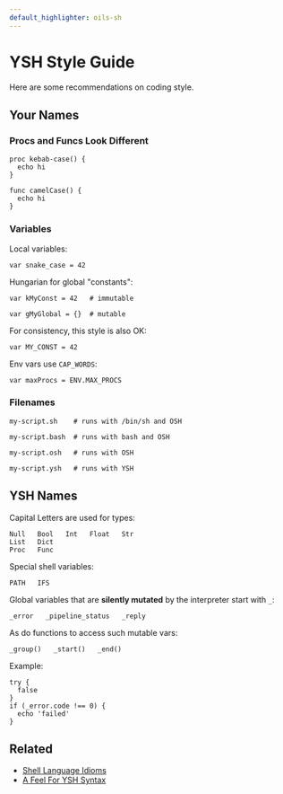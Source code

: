 ```yaml
---
default_highlighter: oils-sh
---
```


YSH Style Guide
===============

Here are some recommendations on coding style.

<div id="toc">
</div>

## Your Names

### Procs and Funcs Look Different

    proc kebab-case() {
      echo hi
    }

    func camelCase() {
      echo hi
    }

### Variables

Local variables:

    var snake_case = 42

Hungarian for global "constants":

    var kMyConst = 42   # immutable

    var gMyGlobal = {}  # mutable

For consistency, this style is also OK:

    var MY_CONST = 42

Env vars use `CAP_WORDS`:

    var maxProcs = ENV.MAX_PROCS

### Filenames

    my-script.sh    # runs with /bin/sh and OSH

    my-script.bash  # runs with bash and OSH

    my-script.osh   # runs with OSH

    my-script.ysh   # runs with YSH

## YSH Names

Capital Letters are used for types:

    Null   Bool   Int   Float   Str
    List   Dict
    Proc   Func

Special shell variables:

    PATH   IFS

Global variables that are **silently mutated** by the interpreter start with
`_`:

    _error   _pipeline_status   _reply

As do functions to access such mutable vars:

    _group()   _start()   _end()

Example:

    try {
      false
    }
    if (_error.code !== 0) {
      echo 'failed'
    }

## Related 

- [Shell Language Idioms](shell-idioms.html)
- [A Feel For YSH Syntax](syntax-feelings.html)


<!--
`kebab-case` is for procs and filenames:

    gc-test   opt-stats   gen-mypy-asdl

    test/spec-runner.ysh

`snake_case` is for local variables:

    proc foo {
      var deploy_dest = 'bar@example.com'
      echo $deploy_dest
    }

`CAPS` are used for global variables built into the shell:

    PATH  IFS  UID  HOSTNAME

External programs also accept environment variables in `CAPS`:

    PYTHONPATH  LD_LIBRARY_PATH

-->
